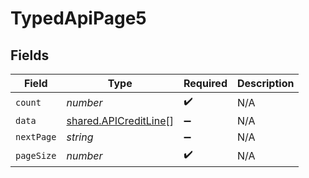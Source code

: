 # TypedApiPage5


## Fields

| Field                                                          | Type                                                           | Required                                                       | Description                                                    |
| -------------------------------------------------------------- | -------------------------------------------------------------- | -------------------------------------------------------------- | -------------------------------------------------------------- |
| `count`                                                        | *number*                                                       | :heavy_check_mark:                                             | N/A                                                            |
| `data`                                                         | [shared.APICreditLine](../../models/shared/apicreditline.md)[] | :heavy_minus_sign:                                             | N/A                                                            |
| `nextPage`                                                     | *string*                                                       | :heavy_minus_sign:                                             | N/A                                                            |
| `pageSize`                                                     | *number*                                                       | :heavy_check_mark:                                             | N/A                                                            |
